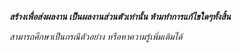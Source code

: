 ***สร้างเพื่อส่งผลงาน เป็นผลงานส่วนตัวเท่านั้น ห้ามทำการแก้ไขใดๆทั้งสิ้น***

*สามารถศึกษาเป็นกรณีตัวอย่าง หรือหาความรู้เพิ่มเติมได้*
